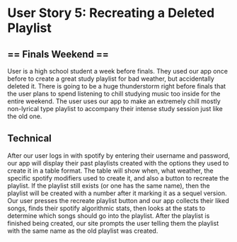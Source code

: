 # User Story 5: Recreating a Deleted Playlist
## == Finals Weekend ==
User is a high school student a week before finals. They used our app once before to create a great study playlist for bad weather, but accidentally deleted it. There is going to be a huge thunderstorm right before finals that the user plans to spend listening to chill studying music too inside for the entire weekend. The user uses our app to make an extremely chill mostly non-lyrical type playlist to accompany their intense study session just like the old one.

## Technical
After our user logs in with spotify by entering their username and password, our app will display their past playlists created with the options they used to create it in a table format. The table will show when, what weather, the specific spotify modifiers used to create it, and also a button to recreate the playlist. If the playlist still exists (or one has the same name), then the playlist will be created with a number after it marking it as a sequel version. 
Our user presses the recreate playlist button and our app collects their liked songs, finds their spotify algorithmic stats, then looks at the stats to determine which songs should go into the playlist. After the playlist is finished being created, our site prompts the user telling them the playlist with the same name as the old playlist was created.

 
